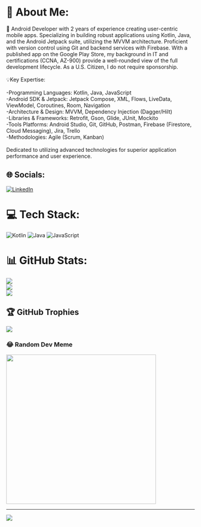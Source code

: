 # 💫 About Me:
📱 Android Developer with 2 years of experience creating user-centric mobile apps. Specializing in building robust applications using Kotlin, Java, and the Android Jetpack suite, utilizing the MVVM architecture. Proficient with version control using Git and backend services with Firebase. With a published app on the Google Play Store, my background in IT and certifications (CCNA, AZ-900) provide a well-rounded view of the full development lifecycle. As a U.S. Citizen, I do not require sponsorship.<br><br>💡Key Expertise:<br><br>-Programming Languages: Kotlin, Java, JavaScript<br>-Android SDK & Jetpack: Jetpack Compose, XML, Flows, LiveData, ViewModel, Coroutines, Room, Navigation<br>-Architecture & Design: MVVM, Dependency Injection (Dagger/Hilt)<br>-Libraries & Frameworks: Retrofit, Gson, Glide, JUnit, Mockito<br>-Tools Platforms: Android Studio, Git, GitHub, Postman, Firebase (Firestore, Cloud Messaging), Jira, Trello<br>-Methodologies: Agile (Scrum, Kanban)<br><br>Dedicated to utilizing advanced technologies for superior application performance and user experience.


## 🌐 Socials:
[![LinkedIn](https://img.shields.io/badge/LinkedIn-%230077B5.svg?logo=linkedin&logoColor=white)](https://linkedin.com/in/timothysliu) 

# 💻 Tech Stack:
![Kotlin](https://img.shields.io/badge/kotlin-%237F52FF.svg?style=flat&logo=kotlin&logoColor=white) ![Java](https://img.shields.io/badge/java-%23ED8B00.svg?style=flat&logo=openjdk&logoColor=white) ![JavaScript](https://img.shields.io/badge/javascript-%23323330.svg?style=flat&logo=javascript&logoColor=%23F7DF1E)
# 📊 GitHub Stats:
![](https://github-readme-stats.vercel.app/api?username=timo9036&theme=tokyonight&hide_border=true&include_all_commits=true&count_private=true)<br/>
![](https://github-readme-streak-stats.herokuapp.com/?user=timo9036&theme=tokyonight&hide_border=true)<br/>
![](https://github-readme-stats.vercel.app/api/top-langs/?username=timo9036&theme=tokyonight&hide_border=true&include_all_commits=true&count_private=true&layout=compact)

## 🏆 GitHub Trophies
![](https://github-profile-trophy.vercel.app/?username=timo9036&theme=dracula&no-frame=true&no-bg=false&margin-w=4)

### 😂 Random Dev Meme
<img src='https://memer-new.vercel.app/' style="height: 400px;"/>

---
[![](https://visitcount.itsvg.in/api?id=timo9036&icon=0&color=0)](https://visitcount.itsvg.in)

